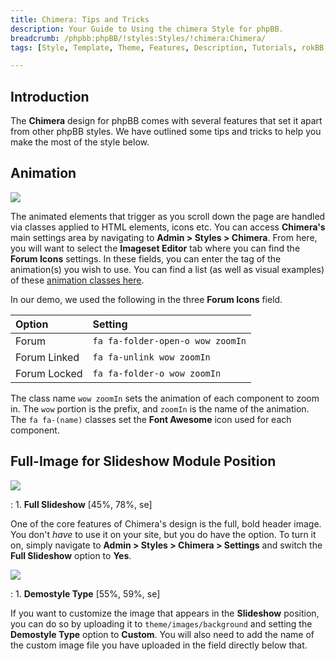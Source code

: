 ```yaml
---
title: Chimera: Tips and Tricks
description: Your Guide to Using the chimera Style for phpBB.
breadcrumb: /phpbb:phpBB/!styles:Styles/!chimera:Chimera/
tags: [Style, Template, Theme, Features, Description, Tutorials, rokBB 5]

---
```


Introduction
-----

The **Chimera** design for phpBB comes with several features that set it apart from other phpBB styles. We have outlined some tips and tricks to help you make the most of the style below.

Animation
-----

![][animation1]

The animated elements that trigger as you scroll down the page are handled via classes applied to HTML elements, icons etc. You can access **Chimera's** main settings area by navigating to **Admin > Styles > Chimera**. From here, you will want to select the **Imageset Editor** tab where you can find the **Forum Icons** settings. In these fields, you can enter the tag of the animation(s) you wish to use. You can find a list (as well as visual examples) of these [animation classes here](http://daneden.github.io/animate.css/).

In our demo, we used the following in the three **Forum Icons** field.

| Option       | Setting                          |
| :----------  | :----------                      |
| Forum        | `fa fa-folder-open-o wow zoomIn` |
| Forum Linked | `fa fa-unlink wow zoomIn`        |
| Forum Locked | `fa fa-folder-o wow zoomIn`      |

The class name `wow zoomIn` sets the animation of each component to zoom in. The `wow` portion is the prefix, and `zoomIn` is the name of the animation. The `fa fa-(name)` classes set the **Font Awesome** icon used for each component.

Full-Image for Slideshow Module Position
-----

![][slideshow1]

:   1. **Full Slideshow** [45%, 78%, se]

One of the core features of Chimera's design is the full, bold header image. You don't *have* to use it on your site, but you do have the option. To turn it on, simply navigate to **Admin > Styles > Chimera > Settings** and switch the **Full Slideshow** option to **Yes**.

![][slideshow2]

:   1. **Demostyle Type** [55%, 59%, se]

If you want to customize the image that appears in the **Slideshow** position, you can do so by uploading it to `theme/images/background` and setting the **Demostyle Type** option to **Custom**. You will also need to add the name of the custom image file you have uploaded in the field directly below that.

[adminguide]: ../../start/styles.md#installing-administrative-modules
[style]: assets/chimera.jpeg
[slideshow1]: assets/slideshow1.jpeg
[animation1]: assets/animation1.jpeg
[slideshow2]: assets/slideshow2.jpeg
[rokbridge]: http://www.rockettheme.com/extensions-joomla/rokbridge
